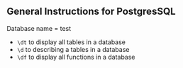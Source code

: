 ## General Instructions for PostgresSQL

Database name = test

- `\dt` to display all tables in a database
- `\d` to describing a tables in a database
- `\df` to display all functions in a database